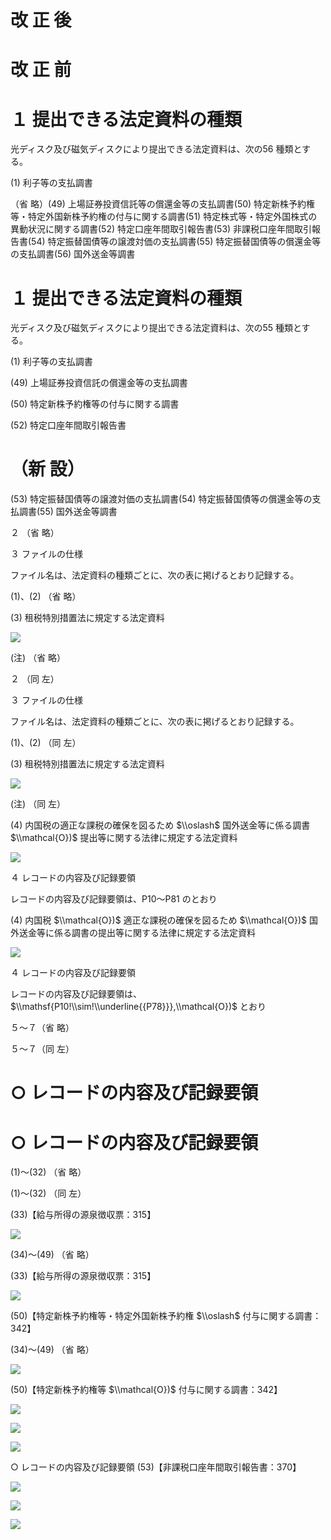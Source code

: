 # 改 正 後

# 改 正 前

# １ 提出できる法定資料の種類

光ディスク及び磁気ディスクにより提出できる法定資料は、次の56 種類とする。

(1) 利子等の支払調書

（省 略）(49) 上場証券投資信託等の償還金等の支払調書(50) 特定新株予約権等・特定外国新株予約権の付与に関する調書(51) 特定株式等・特定外国株式の異動状況に関する調書(52) 特定口座年間取引報告書(53) 非課税口座年間取引報告書(54) 特定振替国債等の譲渡対価の支払調書(55) 特定振替国債等の償還金等の支払調書(56) 国外送金等調書

# １ 提出できる法定資料の種類

光ディスク及び磁気ディスクにより提出できる法定資料は、次の55 種類とする。

(1) 利子等の支払調書

(49) 上場証券投資信託の償還金等の支払調書

(50) 特定新株予約権等の付与に関する調書

(52) 特定口座年間取引報告書

# （新 設）

(53) 特定振替国債等の譲渡対価の支払調書(54) 特定振替国債等の償還金等の支払調書(55) 国外送金等調書

２ （省 略）

３ ファイルの仕様

ファイル名は、法定資料の種類ごとに、次の表に掲げるとおり記録する。

(1)、(2) （省 略）

(3) 租税特別措置法に規定する法定資料

![](https://www.nta.go.jp/tmp/c6cbd1c4-a954-46b4-9eb5-d41c8f8e7fdf/images/3056ae9e743d00f10c3db0db37febfd7dab03ed6b442ab625decd78db60db0ef.jpg)

(注) （省 略）

２ （同 左）

３ ファイルの仕様

ファイル名は、法定資料の種類ごとに、次の表に掲げるとおり記録する。

(1)、(2) （同 左）

(3) 租税特別措置法に規定する法定資料

![](https://www.nta.go.jp/tmp/c6cbd1c4-a954-46b4-9eb5-d41c8f8e7fdf/images/01779df0986a3af3fa4b329a88c899f0148d427878260bdf0201fb3d02afd7be.jpg)

(注) （同 左）

(4) 内国税の適正な課税の確保を図るため $\\oslash$ 国外送金等に係る調書 $\\mathcal{O})$ 提出等に関する法律に規定する法定資料

![](https://www.nta.go.jp/tmp/c6cbd1c4-a954-46b4-9eb5-d41c8f8e7fdf/images/b0bc2057af6e6d8680bd6aec003823da5d1c37ef982c8f28f85c15e619324fff.jpg)

４ レコードの内容及び記録要領

レコードの内容及び記録要領は、P10～P81 のとおり

(4) 内国税 $\\mathcal{O})$ 適正な課税の確保を図るため $\\mathcal{O})$ 国外送金等に係る調書の提出等に関する法律に規定する法定資料

![](https://www.nta.go.jp/tmp/c6cbd1c4-a954-46b4-9eb5-d41c8f8e7fdf/images/0c605a1a830e9d3779c1213187fccd686e3e6b98c28b56f13b604da889efc878.jpg)

４ レコードの内容及び記録要領

レコードの内容及び記録要領は、 $\\mathsf{P10!\\sim!\\underline{{P78}}},\\mathcal{O})$ とおり

５～７（省 略）

５～７（同 左）

# ○ レコードの内容及び記録要領

# ○ レコードの内容及び記録要領

(1)～(32) （省 略）

(1)～(32) （同 左）

(33)【給与所得の源泉徴収票：315】

![](https://www.nta.go.jp/tmp/c6cbd1c4-a954-46b4-9eb5-d41c8f8e7fdf/images/6e22e0e26cf6e31bdae5449ecd8c18c9b5620cc8921d67b1791fbc4824bbae83.jpg)

(34)～(49) （省 略）

(33)【給与所得の源泉徴収票：315】

![](https://www.nta.go.jp/tmp/c6cbd1c4-a954-46b4-9eb5-d41c8f8e7fdf/images/54336627c9a81a59f5bb078b9e3f5872cded30cbe1e1380b3f951f8ebbb0361e.jpg)

(50)【特定新株予約権等・特定外国新株予約権 $\\oslash$ 付与に関する調書：342】

(34)～(49) （省 略）

![](https://www.nta.go.jp/tmp/c6cbd1c4-a954-46b4-9eb5-d41c8f8e7fdf/images/522dac46652c56eb434dbbc48f771bef337688872c82b6b6e1aadba4b40f2631.jpg)

(50)【特定新株予約権等 $\\mathcal{O})$ 付与に関する調書：342】

![](https://www.nta.go.jp/tmp/c6cbd1c4-a954-46b4-9eb5-d41c8f8e7fdf/images/507da70c3daf7d2cb083f69f3ce81e212fc586f391faf52d1e1141076abe4de6.jpg)

![](https://www.nta.go.jp/tmp/c6cbd1c4-a954-46b4-9eb5-d41c8f8e7fdf/images/a3630bfae7ec3eafff8f08245b52d5fbec60badf086abd8ed14198c4eb3707bf.jpg)

![](https://www.nta.go.jp/tmp/c6cbd1c4-a954-46b4-9eb5-d41c8f8e7fdf/images/0e29b101072a16ffa3d65262ea0f374cc273db778a2c7872de2670cf88151e2c.jpg)

○ レコードの内容及び記録要領 (53)【非課税口座年間取引報告書：370】

![](https://www.nta.go.jp/tmp/c6cbd1c4-a954-46b4-9eb5-d41c8f8e7fdf/images/fb7aca63fd7ff048510fbcacbd47f685da87c010493990028cd64b2b153966c2.jpg)

![](https://www.nta.go.jp/tmp/c6cbd1c4-a954-46b4-9eb5-d41c8f8e7fdf/images/dd7944a3a832ce282a62d62e371efd08dfff234f39f5ba15abbe0f66969aee4d.jpg)

![](https://www.nta.go.jp/tmp/c6cbd1c4-a954-46b4-9eb5-d41c8f8e7fdf/images/577a30a6585811e2e2b91dc447099c698df28c1355d8318c05abf8ae1eac3be1.jpg)